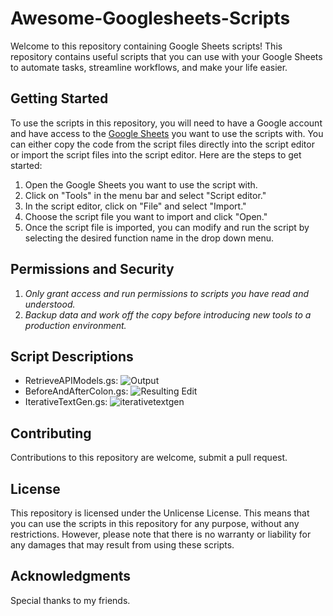 # Awesome-Googlesheets-Scripts
Welcome to this repository containing Google Sheets scripts! This repository contains useful scripts that you can use with your Google Sheets to automate tasks, streamline workflows, and make your life easier.

## Getting Started
To use the scripts in this repository, you will need to have a Google account and have access to the [Google Sheets](https://www.google.com/sheets/about/) you want to use the scripts with. You can either copy the code from the script files directly into the script editor or import the script files into the script editor. Here are the steps to get started:

  1. Open the Google Sheets you want to use the script with.
  2. Click on "Tools" in the menu bar and select "Script editor."
  3. In the script editor, click on "File" and select "Import."
  4. Choose the script file you want to import and click "Open."
  5. Once the script file is imported, you can modify and run the script by selecting the desired function name in the drop down menu.

## Permissions and Security
  1. *Only grant access and run permissions to scripts you have read and understood.* 
  2. *Backup data and work off the copy before introducing new tools to a production environment.*

## Script Descriptions

  * RetrieveAPIModels.gs: ![Output](https://user-images.githubusercontent.com/110313117/230812591-746c6a2e-1072-446c-97a0-30971db4b64d.PNG)
  * BeforeAndAfterColon.gs: ![Resulting Edit](https://user-images.githubusercontent.com/110313117/230811553-2119defb-ad00-4da7-aac9-3128aac0a889.PNG)
  * IterativeTextGen.gs: ![iterativetextgen](https://user-images.githubusercontent.com/110313117/230821890-673bd909-73b3-4b2f-bb89-7714ba85c811.PNG)
  
## Contributing
Contributions to this repository are welcome, submit a pull request.

## License
This repository is licensed under the Unlicense License. This means that you can use the scripts in this repository for any purpose, without any restrictions. However, please note that there is no warranty or liability for any damages that may result from using these scripts.

## Acknowledgments
Special thanks to my friends.

